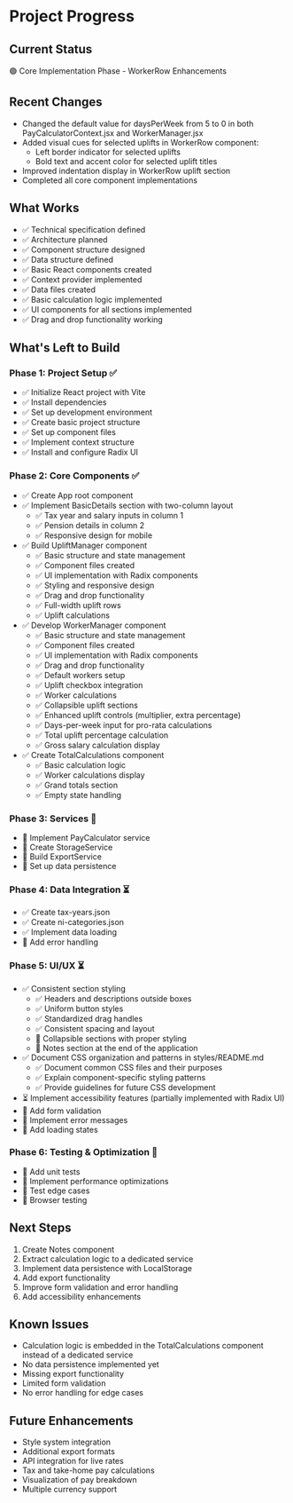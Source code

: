 # Project Progress

## Current Status
🟢 Core Implementation Phase - WorkerRow Enhancements

## Recent Changes
- Changed the default value for daysPerWeek from 5 to 0 in both PayCalculatorContext.jsx and WorkerManager.jsx
- Added visual cues for selected uplifts in WorkerRow component:
  - Left border indicator for selected uplifts
  - Bold text and accent color for selected uplift titles
- Improved indentation display in WorkerRow uplift section
- Completed all core component implementations

## What Works
- ✅ Technical specification defined
- ✅ Architecture planned
- ✅ Component structure designed
- ✅ Data structure defined
- ✅ Basic React components created
- ✅ Context provider implemented
- ✅ Data files created
- ✅ Basic calculation logic implemented
- ✅ UI components for all sections implemented
- ✅ Drag and drop functionality working

## What's Left to Build

### Phase 1: Project Setup ✅
- ✅ Initialize React project with Vite
- ✅ Install dependencies
- ✅ Set up development environment
- ✅ Create basic project structure
- ✅ Set up component files
- ✅ Implement context structure
- ✅ Install and configure Radix UI

### Phase 2: Core Components ✅
- ✅ Create App root component
- ✅ Implement BasicDetails section with two-column layout
  - ✅ Tax year and salary inputs in column 1
  - ✅ Pension details in column 2
  - ✅ Responsive design for mobile
- ✅ Build UpliftManager component
  - ✅ Basic structure and state management
  - ✅ Component files created
  - ✅ UI implementation with Radix components
  - ✅ Styling and responsive design
  - ✅ Drag and drop functionality
  - ✅ Full-width uplift rows
  - ✅ Uplift calculations
- ✅ Develop WorkerManager component
  - ✅ Basic structure and state management
  - ✅ Component files created
  - ✅ UI implementation with Radix components
  - ✅ Drag and drop functionality
  - ✅ Default workers setup
  - ✅ Uplift checkbox integration
  - ✅ Worker calculations
  - ✅ Collapsible uplift sections
  - ✅ Enhanced uplift controls (multiplier, extra percentage)
  - ✅ Days-per-week input for pro-rata calculations
  - ✅ Total uplift percentage calculation
  - ✅ Gross salary calculation display
- ✅ Create TotalCalculations component
  - ✅ Basic calculation logic
  - ✅ Worker calculations display
  - ✅ Grand totals section
  - ✅ Empty state handling

### Phase 3: Services 🔲
- 🔲 Implement PayCalculator service
- 🔲 Create StorageService
- 🔲 Build ExportService
- 🔲 Set up data persistence

### Phase 4: Data Integration ⏳
- ✅ Create tax-years.json
- ✅ Create ni-categories.json
- ✅ Implement data loading
- 🔲 Add error handling

### Phase 5: UI/UX ⏳
- ✅ Consistent section styling
  - ✅ Headers and descriptions outside boxes
  - ✅ Uniform button styles
  - ✅ Standardized drag handles
  - ✅ Consistent spacing and layout
  - 🔲 Collapsible sections with proper styling
  - 🔲 Notes section at the end of the application
- ✅ Document CSS organization and patterns in styles/README.md
  - ✅ Document common CSS files and their purposes
  - ✅ Explain component-specific styling patterns
  - ✅ Provide guidelines for future CSS development
- ⏳ Implement accessibility features (partially implemented with Radix UI)
- 🔲 Add form validation
- 🔲 Implement error messages
- 🔲 Add loading states

### Phase 6: Testing & Optimization 🔲
- 🔲 Add unit tests
- 🔲 Implement performance optimizations
- 🔲 Test edge cases
- 🔲 Browser testing

## Next Steps
1. Create Notes component
2. Extract calculation logic to a dedicated service
3. Implement data persistence with LocalStorage
4. Add export functionality
5. Improve form validation and error handling
6. Add accessibility enhancements

## Known Issues
- Calculation logic is embedded in the TotalCalculations component instead of a dedicated service
- No data persistence implemented yet
- Missing export functionality
- Limited form validation
- No error handling for edge cases

## Future Enhancements
- Style system integration
- Additional export formats
- API integration for live rates
- Tax and take-home pay calculations
- Visualization of pay breakdown
- Multiple currency support
